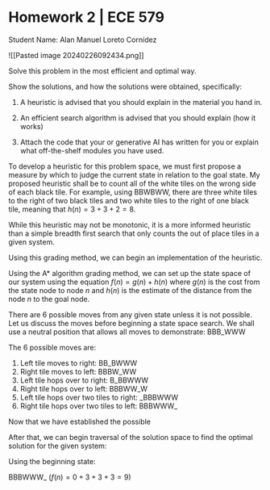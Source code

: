 # Homework 2 | ECE 579

Student Name: Alan Manuel Loreto Cornídez


![[Pasted image 20240226092434.png]]

Solve this problem in the most efficient and optimal way.

Show the solutions, and how the solutions were obtained, specifically:

1. A heuristic is advised that you should explain in the material you hand in.

2. An efficient search algorithm is advised that you should explain (how it
   works)

3. Attach the code that your or generative AI has written for you or explain
   what off-the-shelf modules you have used.




To develop a heuristic for this problem space, we must first propose a measure by which to judge the current state in relation to the goal state. My proposed heuristic shall be to count all of the white tiles on the wrong side of each black tile. For example, using BBWBWW, there are three white tiles to the right of two black tiles and two white tiles to the right of one black tile, meaning that $h(n) = 3 + 3 + 2 = 8$.

While this heuristic may not be monotonic, it is a more informed heuristic than a simple breadth first search that only counts the out of place tiles in a given system.

Using this grading method, we can begin an implementation of the heuristic. 

Using the A\* algorithm grading method, we can set up the state space of our system using the equation $f(n) = g(n) + h(n)$ where $g(n)$ is the cost from the state node to node $n$ and $h(n)$ is the estimate of the distance from the node $n$ to the goal node.



There are 6 possible moves from any given state unless it is not possible. Let us discuss the moves before beginning a state space search.
We shall use a neutral position that allows all moves to demonstrate: BBB_WWW


The 6 possible moves are:
1. Left tile moves to right: BB_BWWW
2. Right tile moves to left: BBBW_WW
3. Left tile hops over to right: B_BBWWW
4. Right tile hops over to left: BBBWW_W
5. Left tile hops over two tiles to right: \_BBBWWW
6. Right tile hops over two tiles to left: BBBWWW\_

Now that we have established the possible 












After that, we can begin traversal of the solution space to find the optimal solution for the given system:

Using the beginning state:

BBBWWW_ ($f(n) = 0 + 3 + 3 + 3 = 9$)




























